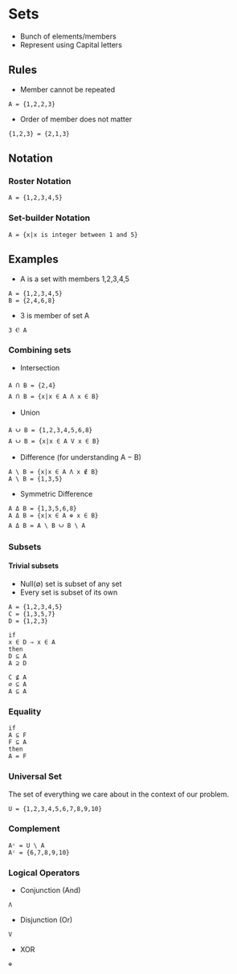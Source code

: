 # Sets
* Bunch of elements/members 
* Represent using Capital letters

## Rules
* Member cannot be repeated
```
A = {1,2,2,3} 
```
* Order of member does not matter
```
{1,2,3} = {2,1,3}
```
## Notation
### Roster Notation
```
A = {1,2,3,4,5}
```
### Set-builder Notation
```
A = {x|x is integer between 1 and 5}
```
## Examples
* A is a set with members 1,2,3,4,5
```
A = {1,2,3,4,5}
B = {2,4,6,8}
```
* 3 is member of set A
```
3 Ⲉ A 
```
### Combining sets

* Intersection
```
A 𝉅 B = {2,4}
A 𝉅 B = {x|x ∈ A Λ x ∈ B}
```
* Union
```
A 𝈱 B = {1,2,3,4,5,6,8}
A 𝈱 B = {x|x ∈ A V x ∈ B}
```
* Difference (for understanding A − B)
```
A \ B = {x|x ∈ A Λ x ∉ B}
A \ B = {1,3,5}
```
* Symmetric Difference
```
A Δ B = {1,3,5,6,8}
A Δ B = {x|x ∈ A ⊕ x ∈ B}
A Δ B = A \ B 𝈱 B \ A
```
### Subsets
#### Trivial subsets
* Null(∅) set is subset of any set
* Every set is subset of its own
```
A = {1,2,3,4,5}
C = {1,3,5,7}
D = {1,2,3}

if
x ∈ D ⇒ x ∈ A
then
D ⊆ A
A ⊇ D

C ⊈ A
∅ ⊆ A
A ⊆ A
```
### Equality
```
if
A ⊆ F
F ⊆ A
then
A = F
```
### Universal Set
The set of everything we care about in the context of our problem.
```
U = {1,2,3,4,5,6,7,8,9,10}
```
### Complement
```
Aᶜ = U \ A
Aᶜ = {6,7,8,9,10}
```
### Logical Operators
* Conjunction (And)
```
Λ
```
* Disjunction (Or)
```
V
```
* XOR
```
⊕
```

